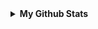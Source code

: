 <details>
 <summary> <b>My Github Stats</b> </summary>
<br>
<p align = "center">
  <img src = "https://github-readme-stats.vercel.app/api?username=antidiscord&show_icons=true&theme=tokyonight&line_height=27">
  <img src = "https://github-readme-stats.vercel.app/api/top-langs/?username=antidiscord&hide=css,java,html&theme=tokyonight">
</p>
<details>






  <summary> <b>Contact</b> </summary>
<img src="https://lanyard.cnrad.dev/api/952231039542108280" onclick="window.open(https://discord.com/users/952231039542108280)">
<details>
